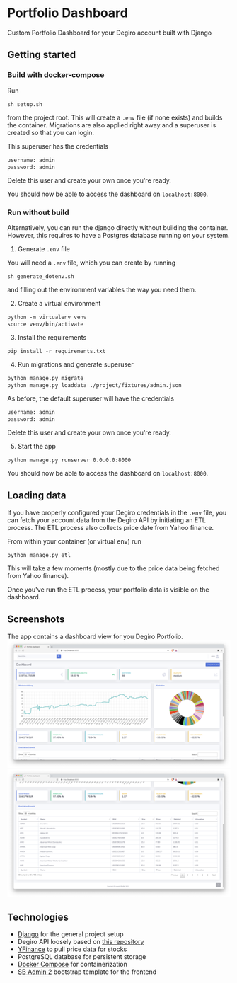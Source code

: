 # Portfolio Dashboard
Custom Portfolio Dashboard for your Degiro account built with Django

## Getting started

### Build with docker-compose
Run

```shell
sh setup.sh
```

from the project root. This will create a `.env` file (if none exists) and builds the container.
Migrations are also applied right away and a superuser is created so that you can login.

This superuser has the credentials

```
username: admin
password: admin
```

Delete this user and create your own once you're ready.

You should now be able to access the dashboard on `localhost:8000`.


### Run without build

Alternatively, you can run the django directly without building the container. However, 
this requires to have a Postgres database running on your system. 

1. Generate `.env` file
   
You will need a `.env` file, which you can create by running

```shell
sh generate_dotenv.sh
```

and filling out the environment variables the way you need them.

2. Create a virtual environment

```shell
python -m virtualenv venv
source venv/bin/activate
```

3. Install the requirements
```shell
pip install -r requirements.txt
```

4. Run migrations and generate superuser
```shell
python manage.py migrate
python manage.py loaddata ./project/fixtures/admin.json
```

As before, the default superuser will have the credentials

```
username: admin
password: admin
```

Delete this user and create your own once you're ready.

5. Start the app
```shell
python manage.py runserver 0.0.0.0:8000
```

You should now be able to access the dashboard on `localhost:8000`.

## Loading data

If you have properly configured your Degiro credentials in the `.env` file, you can fetch your 
account data from the Degiro API by initiating an ETL process. The ETL process also collects price 
date from Yahoo finance. 

From within your container (or virtual env) run

```shell
python manage.py etl 
```

This will take a few moments (mostly due to the price data being fetched from Yahoo finance).

Once you've run the ETL process, your portfolio data is visible on the dashboard.

## Screenshots
The app contains a dashboard view for you Degiro Portfolio.
![Dashboard1](resources/screenshots/dashboard1.png)
![Dashboard2](resources/screenshots/dashboard2.png)

## Technologies
- [Django](https://www.djangoproject.com/) for the general project setup
- Degiro API loosely based on [this repository](https://github.com/bramton/degiro)
- [YFinance](https://github.com/ranaroussi/yfinance) to pull price data for stocks
- PostgreSQL database for persistent storage
- [Docker Compose](https://docs.docker.com/compose/) for containerization
- [SB Admin 2](https://startbootstrap.com/theme/sb-admin-2) bootstrap template for the frontend
